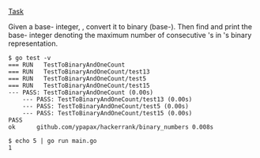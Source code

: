 [Task](https://www.hackerrank.com/challenges/30-binary-numbers/problem)

Given a base- integer, , convert it to binary (base-). Then find and print the base- integer denoting the maximum number of consecutive 's in 's binary representation.

```
$ go test -v
=== RUN   TestToBinaryAndOneCount
=== RUN   TestToBinaryAndOneCount/test13
=== RUN   TestToBinaryAndOneCount/test5
=== RUN   TestToBinaryAndOneCount/test15
--- PASS: TestToBinaryAndOneCount (0.00s)
    --- PASS: TestToBinaryAndOneCount/test13 (0.00s)
    --- PASS: TestToBinaryAndOneCount/test5 (0.00s)
    --- PASS: TestToBinaryAndOneCount/test15 (0.00s)
PASS
ok  	github.com/ypapax/hackerrank/binary_numbers	0.008s

```

```
$ echo 5 | go run main.go
1

```